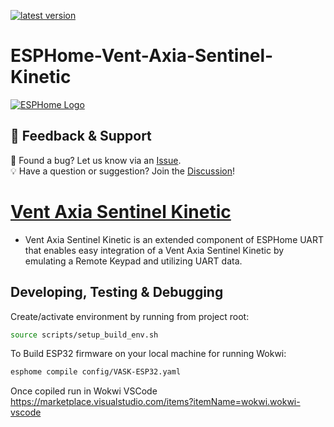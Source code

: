 [![latest version](https://img.shields.io/github/release/alextrical/ESPHome-Vent-Axia-Sentinel-Kinetic?display_name=tag&include_prereleases&label=latest%20version)](https://github.com/alextrical/ESPHome-Vent-Axia-Sentinel-Kinetic/releases)
# ESPHome-Vent-Axia-Sentinel-Kinetic
<a href="https://esphome.io/">
  <picture>
    <source media="(prefers-color-scheme: dark)" srcset="https://esphome.io/_static/logo-text-on-dark.svg", alt="ESPHome Logo">
    <img src="https://esphome.io/_static/logo-text-on-light.svg" alt="ESPHome Logo">
  </picture>
</a>

## 💬 Feedback & Support

🐞 Found a bug? Let us know via an [Issue](https://github.com/alextrical/ESPHome-Vent-Axia-Sentinel-Kinetic/issues).  
💡 Have a question or suggestion? Join the [Discussion](https://github.com/alextrical/ESPHome-Vent-Axia-Sentinel-Kinetic/discussions)!


# [Vent Axia Sentinel Kinetic](/components/Vent-Axia-Sentinel-Kinetic)
- Vent Axia Sentinel Kinetic is an extended component of ESPHome UART that enables easy integration of a Vent Axia Sentinel Kinetic by emulating a Remote Keypad and utilizing UART data.

## Developing, Testing & Debugging
Create/activate environment by running from project root:
```bash
source scripts/setup_build_env.sh
```

To Build ESP32 firmware on your local machine for running Wokwi:
```bash
esphome compile config/VASK-ESP32.yaml
```
Once copiled run in Wokwi VSCode https://marketplace.visualstudio.com/items?itemName=wokwi.wokwi-vscode